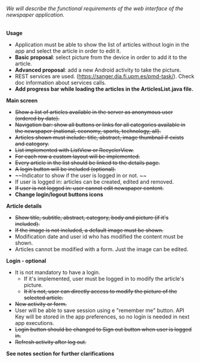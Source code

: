 ###### We will describe the functional requirements of the web interface of the newspaper application.

**Usage**
- Application must be able to show the list of articles without login in the app and select the article in order to edit it. 
- **Basic proposal**: select picture from the device in order to add it to the article.
- **Advanced proposal**: add a new Android activity to take the picture.
- REST services are used. (https://sanger.dia.fi.upm.es/pmd-task/). Check doc information about services calls.
- **Add progress bar while loading the articles in the ArticlesList.java file.**

**Main screen**
- ~~Show a list of articles available in the server as anonymous user (ordered by date).~~
- ~~Navigation bar: show all buttons or links for all categories available in the newspaper (national, economy, sports, technology, all).~~
- ~~Articles shown must include: title, abstract, image thumbnail if exists and category.~~
- ~~List implemented with ListView or RecyclerView.~~
- ~~For each row a custom layout will be implemented.~~
- ~~Every article in the list should be linked to the details page.~~
- ~~A login button will be included (optional).~~
- ~~Indicator to show if the user is logged in or not. ~~
- If user is logged in: articles can be created, edited and removed.
- ~~If user is not logged in: user cannot edit newspaper content.~~
- **Change login/logout buttons icons**

**Article details**
- ~~Show title, subtitle, abstract, category, body and picture (if it's included).~~
- ~~If the image is not included, a default image must be shown.~~
- Modification date and user id who has modified the content must be shown.
- Articles cannot be modified with a form. Just the image can be edited. 

**Login - optional**
- It is not mandatory to have a login. 
  - If it's implemented, user must be logged in to modify the article's picture.
  - ~~It it's not, user can directly access to modify the picture of the selected article.~~
- ~~New activity or form.~~
- User will be able to save session using e "remember me" button. API Key will be stored in the app preferences, so no login is needed in next app executions.
- ~~Login button should be changed to Sign out button when user is logged in.~~
- ~~Refresh activity after log out.~~


**See notes section for further clarifications**
